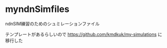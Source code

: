 # myndnSimfiles
ndnSIM練習のためのシュミレーションファイル

テンプレートがあるらしいので
https://github.com/kmdkuk/my-simulations
に移行した
